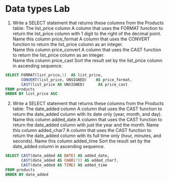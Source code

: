 # Data types Lab


1. Write a SELECT statement that returns these columns from the Products table:
The list_price column
A column that uses the FORMAT function to return the list_price column with 1 digit to the right of the decimal point.  
Name this column price_format
A column that uses the CONVERT function to return the list_price column as an integer.  
Name this column price_convert
A column that uses the CAST function to return the list_price column as an integer.  
Name this column price_cast
Sort the result set by the list_price column in ascending sequence. 

```sql
SELECT FORMAT(list_price,1)  AS list_price,
	   CONVERT(list_price, UNSIGNED)    AS price_format,
       CAST(list_price AS UNSIGNED)      AS price_cast
FROM products
ORDER BY list_price ASC
```

2. Write a SELECT statement that returns these columns from the Products table:
The date_added column
A column that uses the CAST function to return the date_added column with its date only (year, month, and day). Name this column added_date
A column that uses the CAST function to return the date_added column with just the year and the month.  Name this column added_char7
A column that uses the CAST function to return the date_added column with its full time only (hour, minutes, and seconds). Name this column added_time
Sort the result set by the date_added column in ascending sequence. 


```sql
SELECT CAST(date_added AS DATE) AS added_date,
	   CAST(date_added AS CHAR(7)) AS added_char7,
       CAST(date_added AS TIME) AS added_time
FROM products 
ORDER BY date_added
```




